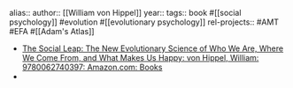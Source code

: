 alias::
author:: [[William von Hippel]]
year::
tags:: book #[[social psychology]] #evolution #[[evolutionary psychology]]
rel-projects:: #AMT #EFA #[[Adam's Atlas]]



- [The Social Leap: The New Evolutionary Science of Who We Are, Where We Come From, and What Makes Us Happy: von Hippel, William: 9780062740397: Amazon.com: Books](https://www.amazon.com/Social-Leap-Evolutionary-Science-Where/dp/0062740393)
-
